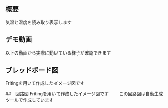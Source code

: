 ## 概要
気温と湿度を読み取り表示します　　

## デモ動画
以下の動画から実際に動いている様子が確認できます　　



## ブレッドボード図
Fritingを用いて作成したイメージ図です　


##　回路図
Fritingを用いて作成したイメージ図です　　
この回路図は自動生成ツールで作成しています
